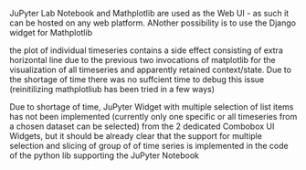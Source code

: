 JuPyter Lab Notebook and Mathplotlib are used as the Web UI - as such it can be hosted on any web platform. ANother possibility is to use the Django widget for Mathplotlib

the plot of individual timeseries contains a side effect consisting of extra horizontal line due to the previous two invocations of matplotlib for the visualization of all timeseries 
and apparently retained context/state. Due to the shortage of time there was no suffcient time to debug this issue (reinitilizing mathplotliub has been tried in a few ways)

Due to shortage of time, JuPyter Widget with multiple selection of list items has not been implemented (currently only one specific or all timeseries from a chosen dataset can be selected)
from the 2 dedicated Combobox UI Widgets, but it should be already clear that the support for multiple selection and slicing of group of of time 
series is implemented in the code of the python lib supporting the JuPyter Notebook
